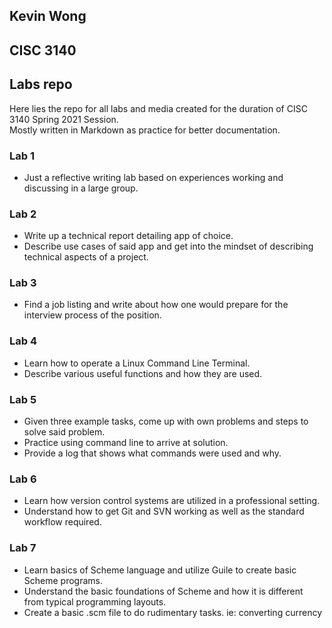 ## Kevin Wong
## CISC 3140
## Labs repo

Here lies the repo for all labs and media created for the duration of CISC 3140 Spring 2021 Session.  
Mostly written in Markdown as practice for better documentation.

### Lab 1
- Just a reflective writing lab based on experiences working and discussing in a large group.

### Lab 2
- Write up a technical report detailing app of choice. 
- Describe use cases of said app and get into the mindset of describing technical aspects of a project.

### Lab 3
- Find a job listing and write about how one would prepare for the interview process of the position.

### Lab 4
- Learn how to operate a Linux Command Line Terminal. 
- Describe various useful functions and how they are used.

### Lab 5
- Given three example tasks, come up with own problems and steps to solve said problem. 
- Practice using command line to arrive at solution.
- Provide a log that shows what commands were used and why.

### Lab 6
- Learn how version control systems are utilized in a professional setting.
- Understand how to get Git and SVN working as well as the standard workflow required.

### Lab 7
- Learn basics of Scheme language and utilize Guile to create basic Scheme programs.
- Understand the basic foundations of Scheme and how it is different from typical programming layouts.
- Create a basic .scm file to do rudimentary tasks. ie: converting currency

